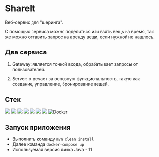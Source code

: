 # ShareIt
Веб-сервис для "шеринга".  

С помощью сервиса можно поделиться или взять вещь на время, так же можно оставить запрос на аренду вещи, если нужной не нашлось.  
## Два сервиса
1. Gateway: является точкой входа, обрабатывает запросы от пользователей.

2. Server: отвечает за основную функциональность, такую как создание, управление, бронирование вещей.

## Стек
<p>
  <img src="https://img.shields.io/badge/Java-red" />
  <img src="https://img.shields.io/badge/Spring%20boot-light green" />
  <img src="https://img.shields.io/badge/Spring%20validation-light green" />
  <img src="https://img.shields.io/badge/Mockito-green" />
  <img src="https://img.shields.io/badge/Hibernate-yellow" />
  <img src="https://img.shields.io/badge/PostgreSQL-blue" />
  <img src="https://img.shields.io/badge/Lombok-orange" />
  <img alt="Docker" src="https://img.shields.io/badge/-Docker-46a2f1?style=flat-square&logo=docker&logoColor=white" />
</p>

## Запуск приложения  
- Выполнить команду ```mvn clean install```
- Далее команда ```docker-compose up```
- Используемая версия языка Java - 11
